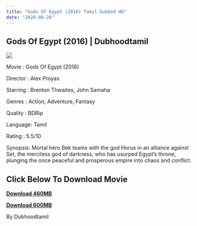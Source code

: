 ```yaml
---
title: "Gods Of Egypt (2016) Tamil Dubbed HD"
date: "2020-08-28"
---
```


## Gods Of Egypt (2016) | Dubhoodtamil

![](https://1.bp.blogspot.com/-SeyJwBlnsC0/X0jS63fQ7MI/AAAAAAAACPA/xelcL7wTn5YKcU_VP2DILenum9rFG--VgCNcBGAsYHQ/w332-h512/po.jpg)

Movie : Gods Of Egypt (2016)

Director : Alex Proyas

Starring : Brenton Thwaites, John Samaha

Genres : Action, Adventure, Fantasy

Quality : BDRip

Language: Tamil

Rating : 5.5/10

Synopsis: Mortal hero Bek teams with the god Horus in an alliance against Set, the merciless god of darkness, who has usurped Egypt’s throne, plunging the once peaceful and prosperous empire into chaos and conflict.

## **Click Below To Download Movie**

**[Download 460MB](https://oncehelp.com/godofegypt-1)**

**[Download 600MB](https://oncehelp.com/godofegypt-2)**

By Dubhoodtamil
